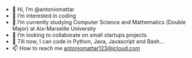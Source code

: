 - 👋 Hi, I’m @antoniomattar
- 👀 I’m interested in coding
- 🌱 I’m currently studying Computer Science and Mathematics (Double Major) at Aix-Marseille University
- 💞️ I’m looking to collaborate on small startups projects.
- 🎒 Till now, I can code in Python, Java, Javascript and Bash...
- 📫 How to reach me antoniomattar123@icloud.com

<!---
antoniomattar/antoniomattar is a ✨ special ✨ repository because its `README.md` (this file) appears on your GitHub profile.
You can click the Preview link to take a look at your changes.
--->
